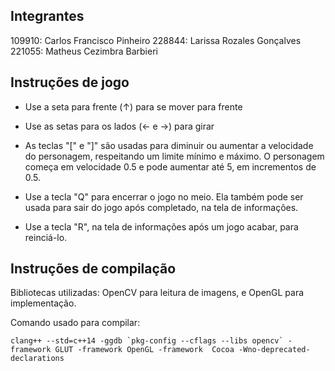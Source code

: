 ## Integrantes

109910: Carlos Francisco Pinheiro
228844: Larissa Rozales Gonçalves
221055: Matheus Cezimbra Barbieri

## Instruções de jogo
* Use a seta para frente (↑) para se mover para frente

* Use as setas para os lados (← e →) para girar

* As teclas "[" e "]" são usadas para diminuir ou aumentar a velocidade do personagem, respeitando um limite mínimo e máximo.  O personagem começa em velocidade 0.5 e pode aumentar até 5, em incrementos de 0.5.

* Use a tecla "Q" para encerrar o jogo no meio.  Ela também pode ser usada para sair do jogo após completado, na tela de informações.

* Use a tecla "R", na tela de informações após um jogo acabar, para reinciá-lo.

## Instruções de compilação

Bibliotecas utilizadas: OpenCV para leitura de imagens, e OpenGL para implementação.

Comando usado para compilar:
```
clang++ --std=c++14 -ggdb `pkg-config --cflags --libs opencv` -framework GLUT -framework OpenGL -framework  Cocoa -Wno-deprecated-declarations
```

